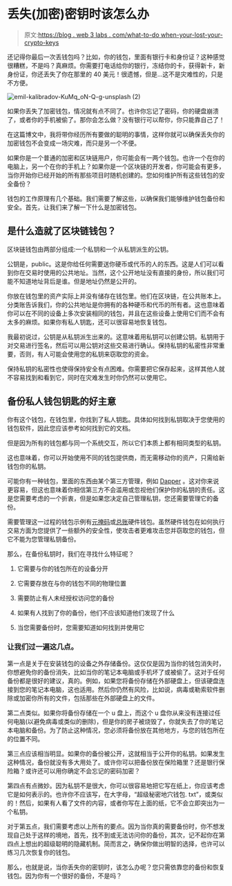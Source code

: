 # 丢失(加密)密钥时该怎么办

> 原文:[https://blog . web 3 labs . com/what-to-do when-your-lost-your-crypto-keys](https://blog.web3labs.com/what-to-do-when-you-lose-your-crypto-keys)

还记得你最后一次丢钱包吗？比如，你的钱包，里面有银行卡和身份证？这种感觉很糟糕，不是吗？真麻烦。你需要打电话给你的银行，冻结你的卡，获得新卡，新身份证，你还丢失了你在那里的 40 美元！很遗憾，但是...这不是灾难性的，只是不方便。

![emil-kalibradov-KuMq_oN-Q-g-unsplash (2)](../Images/e0f7ffc1ed7140707668f0f8fa1d18c2.png)

如果你丢失了加密钱包，情况就有点不同了。也许你忘记了密码，你的硬盘崩溃了，或者你的手机被偷了。那你会怎么做？没有银行可以帮你，你只能靠自己了！

在这篇博文中，我将带你经历所有要做的聪明的事情，这样你就可以确保丢失你的加密钱包不会变成一场灾难，而只是另一个不便。

如果你是一个普通的加密和区块链用户，你可能会有一两个钱包。也许一个在你的电脑上，另一个在你的手机上？如果你是一个区块链的开发者，你可能会有更多，当你开始你已经开始的所有那些项目时随机创建的。您如何维护所有这些钱包的安全备份？

钱包的工作原理有几个基础。我们需要了解这些，以确保我们能够维护钱包备份和安全。首先，让我们来了解一下什么是加密钱包。

## 是什么造就了区块链钱包？

区块链钱包由两部分组成:一个私钥和一个从私钥派生的公钥。

公钥是，public。这是你给任何需要送你硬币或代币的人的东西。这是人们可以看到你在交易时使用的公共地址。当然，这个公开地址没有直接的身份，所以我们可能不知道地址背后是谁。但是地址仍然是公开的。

你放在钱包里的资产实际上并没有储存在钱包里。他们在区块链，在公共账本上。分类账告诉我们，你的公共地址是你拥有的各种硬币和代币的所有者。这也意味着你可以在不同的设备上多次安装相同的钱包，并且在这些设备上使用它们而不会有太多的麻烦。如果你有私人钥匙，还可以很容易地恢复钱包。

我最初说过，公钥是从私钥派生出来的。这意味着用私钥可以创建公钥。私钥用于对交易进行签名，然后可以用公钥对这些交易进行确认。保持私钥的私密性非常重要，否则，有人可能会使用您的私钥来窃取您的资金。

保持私钥的私密性也使得保持安全有点困难。你需要把它保存起来，这样其他人就不容易找到和看到它，同时在灾难发生时你仍然可以使用它。

## 备份私人钱包钥匙的好主意

你有这个钱包，在钱包里，你找到了私人钥匙。具体如何找到私钥取决于您使用的钱包软件，因此您应该参考如何找到它的文档。

但是因为所有的钱包都与同一个系统交互，所以它们本质上都有相同类型的私钥。

这也意味着，你可以开始使用不同的钱包提供商，而无需移动你的资产，只需给新钱包你的私钥。

可能你有一种钱包，里面的东西由某个第三方管理，例如 [Dapper](https://www.meetdapper.com/) 。这对你来说更容易，但这也意味着你相信第三方不会滥用或忽视他们保护你的私钥的责任。这是您需要考虑的一个折衷，但是如果您决定自己管理私钥，您还需要管理它的备份。

需要管理这一过程的钱包示例有[元掩码](https://metamask.io/)或[总账](https://www.ledger.com/)硬件钱包。虽然硬件钱包在如何执行交易方面为您提供了一些额外的安全性，使攻击者更难攻击您并窃取您的钱包，但它不能为您管理私钥备份。

那么，在备份私钥时，我们在寻找什么特征呢？

1.  它需要与你的钱包所在的设备分开

2.  它需要存放在与你的钱包不同的物理位置
3.  需要防止有人未经授权访问您的备份
4.  如果有人找到了你的备份，他们不应该知道他们发现了什么
5.  当您需要备份时，您需要知道如何找到并使用它

### 让我们过一遍这几点。

第一点是关于在安装钱包的设备之外存储备份。这仅仅是因为当你的钱包消失时，你想避免你的备份消失，比如当你的笔记本电脑或手机坏了或被偷了。这对于任何备份都是很好的建议，真的。例如，如果您将备份存储在外部硬盘上，但该硬盘连接到您的笔记本电脑，这也适用。然后你仍然有风险，比如说，病毒或勒索软件删除或加密你所有的文件，包括那些在外部硬盘上的文件。

第二点类似。如果你将备份存储在一个 u 盘上，而这个 u 盘你从来没有连接过任何电脑(以避免病毒或类似的删除)，但是你的房子被烧毁了，你就失去了你的笔记本电脑和备份。为了防止这种情况，您必须将备份放在其他地方，与您的钱包所在的位置不同。

第三点应该相当明显。如果你的备份被公开，这就相当于公开你的私钥。如果发生这种情况，备份就没有多大用处了。或许你可以把备份放在保险箱里？还是银行保险箱？或许还可以用你确定不会忘记的密码加密？

第四点有点微妙。因为私钥不是很大，你可以很容易地把它写在纸上，你应该考虑它是如何表示的。也许你不应该写，在大字母，“超级秘密地穴钱包. txt”，或类似的！然后，如果有人看了文件的内容，或者你写在上面的纸，它不会立即突出为一个私钥。

对于第五点，我们需要考虑以上所有的要点。因为当你真的需要备份时，你不想发现自己处于这样的境地，首先，找不到或无法访问你的备份，其次，记不起你在第四点上想出的超级聪明的隐藏机制。简而言之，确保你做出明智的选择，也许可以练习几次恢复你的钱包。

那么，也就是说，当你丢失你的密钥时，该怎么办呢？您只需依靠您的备份和恢复钱包。因为你有一个很好的备份，不是吗？